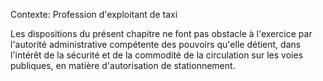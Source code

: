 Contexte: Profession d'exploitant de taxi

Les dispositions du présent chapitre ne font pas obstacle à l'exercice par l'autorité administrative compétente des pouvoirs qu'elle détient, dans l'intérêt de la sécurité et de la commodité de la circulation sur les voies publiques, en matière d'autorisation de stationnement.
